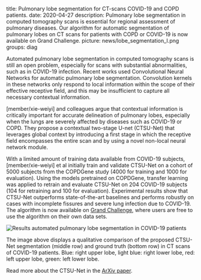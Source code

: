 title: Pulmonary lobe segmentation for CT-scans COVID-19 and COPD patients.
date: 2020-04-27
description: Pulmonary lobe segmentation in computed tomography scans is essential for regional assessment of pulmonary diseases. Our algorithm for automatic segmentation of pulmonary lobes on CT scans for patients with COPD or COVID-19 is now available on Grand Challenge.
picture: news/lobe_segmentation_I.png
groups: diag

Automated pulmonary lobe segmentation in computed tomography scans is still an open problem, especially for scans with substantial abnormalities, such as in COVID-19 infection. Recent works used Convolutional Neural Networks for automatic pulmonary lobe segmentation. Convolution kernels in these networks only respond to local information within the scope of their effective receptive field, and this may be insufficient to capture all necessary contextual information. 

[member/xie-weiyi] and colleagues argue that contextual information is critically important for accurate delineation of pulmonary lobes, especially when the lungs are severely affected by diseases such as COVID-19 or COPD. They propose a contextual two-stage U-net (CTSU-Net) that leverages global context by introducing a first stage in which the receptive field encompasses the entire scan and by using a novel non-local neural network module. 

With a limited amount of training data available from COVID-19 subjects, [member/xie-weiyi] et al initially train and validate CTSU-Net on a cohort of 5000 subjects from the COPDGene study (4000 for training and 1000 for evaluation). Using the models pretrained on COPDGene,  transfer learning  was applied to retrain and evaluate CTSU-Net on 204 COVID-19 subjects (104 for retraining and 100 for evaluation). Experimental results show that CTSU-Net outperforms state-of-the-art baselines and performs robustly on cases with incomplete fissures and severe lung infection due to COVID-19. The algorithm is now available on <a href="https://grand-challenge.org/algorithms/">Grand Challenge</a>, where users are free to use the algorithm on their own data sets.

![Results automated pulmonary lobe segmentation in COVID-19 patients]({static}/images/news/lobe_segmentation_II.png)

The image above displays a qualitative comparison of the proposed CTSU-Net segmentation (middle row) and ground truth (bottom row) in CT scans of COVID-19 patients. Blue: right upper lobe, light blue: right lower lobe, red: left upper lobe, green: left lower lobe. 

Read more about the CTSU-Net in the <a href="https://arxiv.org/abs/2004.07443">ArXiv paper</a>.

